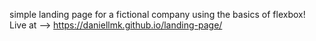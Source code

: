 simple landing page for a fictional company using the basics of flexbox!
<br/>
Live at --> https://daniellmk.github.io/landing-page/
